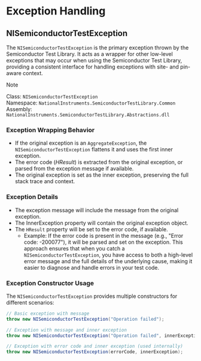 # Exception Handling

## NISemiconductorTestException

The `NISemiconductorTestException` is the primary exception thrown by the Semiconductor Test Library. It acts as a wrapper for other low-level exceptions that may occur when using the Semiconductor Test Library, providing a consistent interface for handling exceptions with site- and pin-aware context.

> [!NOTE]
> Class: `NISemiconductorTestException`\
> Namespace: `NationalInstruments.SemiconductorTestLibrary.Common` \
> Assembly: `NationalInstruments.SemiconductorTestLibrary.Abstractions.dll`
>

### Exception Wrapping Behavior

- If the original exception is an `AggregateException`, the `NISemiconductorTestException` flattens it and uses the first inner exception.
- The error code (*HResult*) is extracted from the original exception, or parsed from the exception message if available.
- The original exception is set as the inner exception, preserving the full stack trace and context.

### Exception Details

- The exception message will include the message from the original exception.
- The InnerException property will contain the original exception object.
- The `HResult` property will be set to the error code, if available.
    - Example: If the error code is present in the message (e.g., "Error code: -200077"), it will be parsed and set on the exception.
This approach ensures that when you catch a `NISemiconductorTestException`, you have access to both a high-level error message and the full details of the underlying cause, making it easier to diagnose and handle errors in your test code.

### Exception Constructor Usage

The `NISemiconductorTestException` provides multiple constructors for different scenarios:

```csharp
// Basic exception with message
throw new NISemiconductorTestException("Operation failed");

// Exception with message and inner exception
throw new NISemiconductorTestException("Operation failed", innerException);

// Exception with error code and inner exception (used internally)
throw new NISemiconductorTestException(errorCode, innerException);
```